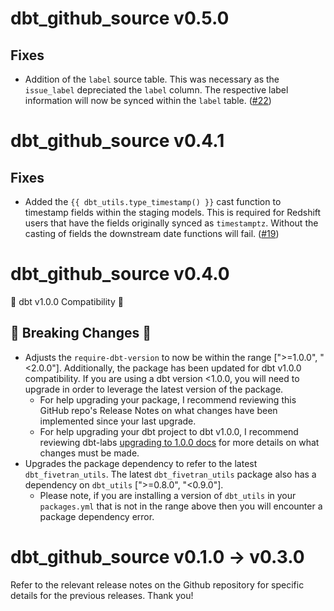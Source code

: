 # dbt_github_source v0.5.0

## Fixes
- Addition of the `label` source table. This was necessary as the `issue_label` depreciated the `label` column. The respective label information will now be synced within the `label` table. ([#22](https://github.com/fivetran/dbt_github_source/pull/22))
# dbt_github_source v0.4.1

## Fixes
- Added the `{{ dbt_utils.type_timestamp() }}` cast function to timestamp fields within the staging models. This is required for Redshift users that have the fields originally synced as `timestamptz`. Without the casting of fields the downstream date functions will fail. ([#19](https://github.com/fivetran/dbt_github_source/pull/19))

# dbt_github_source v0.4.0
🎉 dbt v1.0.0 Compatibility 🎉
## 🚨 Breaking Changes 🚨
- Adjusts the `require-dbt-version` to now be within the range [">=1.0.0", "<2.0.0"]. Additionally, the package has been updated for dbt v1.0.0 compatibility. If you are using a dbt version <1.0.0, you will need to upgrade in order to leverage the latest version of the package.
  - For help upgrading your package, I recommend reviewing this GitHub repo's Release Notes on what changes have been implemented since your last upgrade.
  - For help upgrading your dbt project to dbt v1.0.0, I recommend reviewing dbt-labs [upgrading to 1.0.0 docs](https://docs.getdbt.com/docs/guides/migration-guide/upgrading-to-1-0-0) for more details on what changes must be made.
- Upgrades the package dependency to refer to the latest `dbt_fivetran_utils`. The latest `dbt_fivetran_utils` package also has a dependency on `dbt_utils` [">=0.8.0", "<0.9.0"].
  - Please note, if you are installing a version of `dbt_utils` in your `packages.yml` that is not in the range above then you will encounter a package dependency error.

# dbt_github_source v0.1.0 -> v0.3.0
Refer to the relevant release notes on the Github repository for specific details for the previous releases. Thank you!
